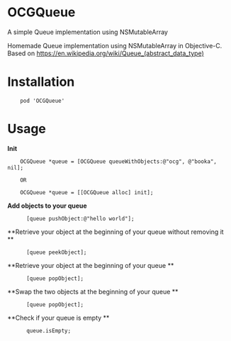# OCGQueue
A simple Queue implementation using NSMutableArray

Homemade Queue implementation using NSMutableArray in Objective-C.
Based on https://en.wikipedia.org/wiki/Queue_(abstract_data_type)

# Installation
```
    pod 'OCGQueue'
```

# Usage

**Init**

```
    OCGQueue *queue = [OCGQueue queueWithObjects:@"ocg", @"booka", nil];
    
    OR
    
    OCGQueue *queue = [[OCGQueue alloc] init];
```

**Add objects to your queue**

```
      [queue pushObject:@"hello world"];
```

**Retrieve your object at the beginning of your queue without removing it **

```
      [queue peekObject];
```

**Retrieve your object at the beginning of your queue **

```
      [queue popObject];
```

**Swap the two objects at the beginning of your queue **

```
      [queue popObject];
```

**Check if your queue is empty **

```
      queue.isEmpty;
```